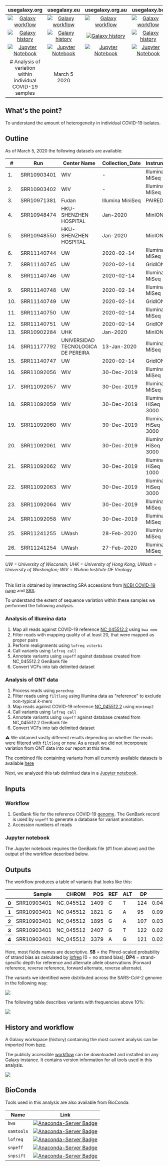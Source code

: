 | usegalaxy.org | usegalaxy.eu | usegalaxy.org.au | usegalaxy.be |
|:--------:|:------------:|:------------:|:------------:|
| [![Galaxy workflow](https://img.shields.io/static/v1?label=workflow&message=run&color=blue)](https://usegalaxy.org/u/aun1/w/covid-19-variation-analysis) | [![Galaxy workflow](https://img.shields.io/static/v1?label=workflow&message=run&color=blue)](https://usegalaxy.eu/u/wolfgang-maier/w/covid-19-variation-analysis) | [![Galaxy workflow](https://img.shields.io/static/v1?label=workflow&message=run&color=blue)](https://usegalaxy.org.au/u/simongladman/w/covid-19-variation) | [![Galaxy workflow](https://img.shields.io/static/v1?label=workflow&message=run&color=blue)](https://usegalaxy.be/u/ieguinoa/w/covid-19-variation) |
| [![Galaxy history](https://img.shields.io/static/v1?label=history&message=view&color=blue)](https://usegalaxy.org/u/aun1/h/covid-19-variation) | [![Galaxy history](https://img.shields.io/static/v1?label=history&message=view&color=blue)](https://usegalaxy.eu/u/wolfgang-maier/h/covid-19-intra-variation) | [![Galaxy history](https://img.shields.io/static/v1?label=history&message=view&color=blue)](https://usegalaxy.org.au/u/simongladman/h/covid-19-variation) | [![Galaxy history](https://img.shields.io/static/v1?label=history&message=view&color=blue)](https://usegalaxy.be/u/ieguinoa/h/covid-19-variation) |
| [![Jupyter Notebook](https://img.shields.io/static/v1?label=Jupyter%20Notebook&message=run&color=blue)](variation_analysis.ipynb) | [![Jupyter Notebook](https://img.shields.io/static/v1?label=Jupyter%20Notebook&message=run&color=blue)](variation_analysis.ipynb) | [![Jupyter Notebook](https://img.shields.io/static/v1?label=Jupyter%20Notebook&message=run&color=blue)](variation_analysis.ipynb) | [![Jupyter Notebook](https://img.shields.io/static/v1?label=Jupyter%20Notebook&message=run&color=blue)](variation_analysis.ipynb) |
# Analysis of variation within individual COVID-19 samples | March 5 2020

## What's the point?

To understand the amount of heterogeneity in individual COVID-19 isolates.

## Outline

As of March 5, 2020 the following datasets are available:

|#|Run|Center Name|Collection_Date|Instrument|LibraryLayout|MBases|
|--|---|-----------|---------------|----------|-------------|------|
|1.|SRR10903401|WIV| - |Illumina MiSeq|PAIRED|143|
|2.|SRR10903402|WIV| - |Illumina MiSeq|PAIRED|203|
|3.|SRR10971381|Fudan|Illumina MiniSeq|PAIRED|8030|
|4.|SRR10948474|HKU-SHENZHEN HOSPITAL|Jan-2020|MinION|SINGLE|284|
|5.|SRR10948550|HKU-SHENZHEN HOSPITAL|Jan-2020|MinION|SINGLE|146|
|6.|SRR11140744|UW|2020-02-14|Illumina MiSeq|PAIRED|226|
|7.|SRR11140745|UW|2020-02-14|GridION|SINGLE|260|
|8.|SRR11140746|UW|2020-02-14|Illumina MiSeq|PAIRED|159|
|9.|SRR11140748|UW|2020-02-14|Illumina MiSeq|PAIRED|190|
|10.|SRR11140749|UW|2020-02-14|GridION|SINGLE|304|
|11.|SRR11140750|UW|2020-02-14|Illumina MiSeq|PAIRED|7|
|12.|SRR11140751|UW|2020-02-14|GridION|SINGLE|23|
|13.|SRR10902284|UHK|Jan-2020|MinION|SINGLE|90|
|14.|SRR11177792|UNIVERSIDAD TECNOLOGICA DE PEREIRA|13-Jan-2020|Illumina MiSeq|PAIRED|2817|
|15.|SRR11140747|UW|2020-02-14|GridION|SINGLE|359|
|16.|SRR11092056|WIV|30-Dec-2019|Illumina MiSeq|PAIRED|1484|
|17.|SRR11092057|WIV|30-Dec-2019|Illumina MiSeq|PAIRED|1456|
|18.|SRR11092059|WIV|30-Dec-2019|Illumina HiSeq 3000|PAIRED|11539|
|19.|SRR11092060|WIV|30-Dec-2019|Illumina HiSeq 3000|PAIRED|8902|
|20.|SRR11092061|WIV|30-Dec-2019|Illumina HiSeq 3000|PAIRED|10276|
|21.|SRR11092062|WIV|30-Dec-2019|Illumina HiSeq 1000|PAIRED|18391|
|22.|SRR11092063|WIV|30-Dec-2019|Illumina HiSeq 3000|PAIRED|20124|
|23.|SRR11092064|WIV|30-Dec-2019|Illumina MiSeq|PAIRED|1036|
|24.|SRR11092058|WIV|30-Dec-2019|Illumina MiSeq|PAIRED|2232|
|25.|SRR11241255|UWash|28-Feb-2020|Illumina MiSeq|SINGLE|22|
|26.|SRR11241254|UWash|27-Feb-2020|Illumina MiSeq|SINGLE|22|

###### UW = University of Wisconsin; UHK = University of Hong Kong; UWash = University of Washington; WIV = Wuhan Institute OF Virology

This list is obtained by intersecting SRA accessions from [NCBI COVID-19 page](https://www.ncbi.nlm.nih.gov/genbank/sars-cov-2-seqs/) and [SRA](https://www.ncbi.nlm.nih.gov/Taxonomy/Browser/wwwtax.cgi?mode=Info&id=2697049).

To understand the extent of sequence variation within these samples we performed the following analysis. 

### Analysis of Illumina data

 1. Map all reads against COVID-19 reference [NC_045512.2](https://www.ncbi.nlm.nih.gov/nuccore/NC_045512) using `bwa mem`
 2. Filter reads with mapping quality of at least 20, that were mapped as proper pairs
 3. Perform realignments using `lofreq viterbi`
 4. Call variants using `lofreq call`
 5. Annotate variants using `snpeff` against database created from NC_045512.2 GenBank file
 6. Convert VCFs into tab delimited dataset

### Analysis of ONT data

 1. Process reads using `porechop`
 2. Filter reads using `filtlong` using Illumina data as "reference" to exclude non-typical *k*-mers
 3. Map reads against COVID-19 reference [NC_045512.2](https://www.ncbi.nlm.nih.gov/nuccore/NC_045512) using `minimap2`
 4. Call variants using `lofreq call`
 5. Annotate variants using `snpeff` against database created from NC_045512.2 GenBank file
 6. Convert VCFs into tab delimited dataset

:warning: We obtained vastly different results depending on whether the reads were filtered with `filtlong` or now. As a result we did not incorporate variation from ONT data into our report at this time. 


The combined file containing variants from all currently available datasets is available [here](variant_list.tsv)

Next, we analyzed this tab delimited data in a [Jupyter notebook](variation_analysis.ipynb).

## Inputs

### Workflow

1. GenBank file for the reference COVID-19 [genome](https://www.ncbi.nlm.nih.gov/nuccore/NC_045512).
   The GenBank record is used by `snpeff` to generate a database for variant annotation.
2. Accession numbers of reads

### Jupyter notebook

The Jupyter notebook requires the GenBank file (#1 from above) and the output of the workflow described below.

## Outputs

The workflow produces a table of variants that looks like this:

<div>
<table>
  <thead>
    <tr style="text-align: right;">
      <th></th>
      <th>Sample</th>
      <th>CHROM</th>
      <th>POS</th>
      <th>REF</th>
      <th>ALT</th>
      <th>DP</th>
      <th>AF</th>
      <th>SB</th>
      <th>DP4</th>
      <th>IMPACT</th>
      <th>FUNCLASS</th>
      <th>EFFECT</th>
      <th>GENE</th>
      <th>CODON</th>
    </tr>
  </thead>
  <tbody>
    <tr>
      <th>0</th>
      <td>SRR10903401</td>
      <td>NC_045512</td>
      <td>1409</td>
      <td>C</td>
      <td>T</td>
      <td>124</td>
      <td>0.040323</td>
      <td>1</td>
      <td>66,53,2,3</td>
      <td>MODERATE</td>
      <td>MISSENSE</td>
      <td>NON_SYNONYMOUS_CODING</td>
      <td>orf1ab</td>
      <td>Cat/Tat</td>
    </tr>
    <tr>
      <th>1</th>
      <td>SRR10903401</td>
      <td>NC_045512</td>
      <td>1821</td>
      <td>G</td>
      <td>A</td>
      <td>95</td>
      <td>0.094737</td>
      <td>0</td>
      <td>49,37,5,4</td>
      <td>MODERATE</td>
      <td>MISSENSE</td>
      <td>NON_SYNONYMOUS_CODING</td>
      <td>orf1ab</td>
      <td>gGt/gAt</td>
    </tr>
    <tr>
      <th>2</th>
      <td>SRR10903401</td>
      <td>NC_045512</td>
      <td>1895</td>
      <td>G</td>
      <td>A</td>
      <td>107</td>
      <td>0.037383</td>
      <td>0</td>
      <td>51,52,2,2</td>
      <td>MODERATE</td>
      <td>MISSENSE</td>
      <td>NON_SYNONYMOUS_CODING</td>
      <td>orf1ab</td>
      <td>Gta/Ata</td>
    </tr>
    <tr>
      <th>3</th>
      <td>SRR10903401</td>
      <td>NC_045512</td>
      <td>2407</td>
      <td>G</td>
      <td>T</td>
      <td>122</td>
      <td>0.024590</td>
      <td>0</td>
      <td>57,62,1,2</td>
      <td>MODERATE</td>
      <td>MISSENSE</td>
      <td>NON_SYNONYMOUS_CODING</td>
      <td>orf1ab</td>
      <td>aaG/aaT</td>
    </tr>
    <tr>
      <th>4</th>
      <td>SRR10903401</td>
      <td>NC_045512</td>
      <td>3379</td>
      <td>A</td>
      <td>G</td>
      <td>121</td>
      <td>0.024793</td>
      <td>0</td>
      <td>56,62,1,2</td>
      <td>LOW</td>
      <td>SILENT</td>
      <td>SYNONYMOUS_CODING</td>
      <td>orf1ab</td>
      <td>gtA/gtG</td>
    </tr>
  </tbody>
</table>
</div>

Here, most fields names are descriptive. **SB** = the Phred-scaled probability of strand bias as calculated by [lofreq](https://csb5.github.io/lofreq/) (0 = no strand bias); **DP4** = strand-specific depth for reference and alternate allele observations (Forward reference, reverse reference, forward alternate, reverse alternate).

The variants we identified were distributed across the SARS-CoV-2 genome in the following way:

![](var_map.png)

The following table describes variants with frequencies above 10%:

![](S_var.png)

## History and workflow

A Galaxy workspace (history) containing the most current analysis can be imported from [here](https://usegalaxy.org/u/aun1/h/covid-19-variation).

The publicly accessible [workflow](https://usegalaxy.org/u/aun1/w/covid-19-variation-analysis) can be downloaded and installed on any Galaxy instance. It contains version information for all tools used in this analysis.

![](var_wf.png)

## BioConda

Tools used in this analysis are also available from BioConda:

| Name | Link |
|------|----------------|
| `bwa` | [![Anaconda-Server Badge](https://anaconda.org/bioconda/bwa/badges/version.svg)](https://anaconda.org/bioconda/bwa) |
| `samtools` | [![Anaconda-Server Badge](https://anaconda.org/bioconda/samtools/badges/version.svg)](https://anaconda.org/bioconda/samtools) |
| `lofreq` | [![Anaconda-Server Badge](https://anaconda.org/bioconda/lofreq/badges/version.svg)](https://anaconda.org/bioconda/lofreq) |
| `snpeff` | [![Anaconda-Server Badge](https://anaconda.org/bioconda/snpeff/badges/version.svg)](https://anaconda.org/bioconda/snpeff) |
| `snpsift` | [![Anaconda-Server Badge](https://anaconda.org/bioconda/snpsift/badges/version.svg)](https://anaconda.org/bioconda/snpsift) |
